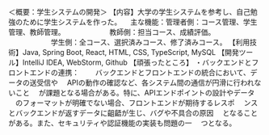 ＜概要：学生システムの開発＞
【内容】大学の学生システムを参考し、自己勉強のために学生システムを作った。
　主な機能：管理者側：コース管理、学生管理、教師管理。
　　　　　　教師側：担当コース、成績評価。
　　　　　　学生側：全コース、選択済みコース、修了済みコース。
【利用技術】Java, Spring Boot, React, HTML, CSS, TypeScript, MySQL
【開発ツール】IntelliJ IDEA, WebStorm, Github
【頑張ったところ】
・バックエンドとフロントエンドの連携：
　　バックエンドとフロントエンドの統合において、データの送受信や
　APIの動作の確認など、各システム間の通信が円滑に行われないこと
　が課題となる場合がある。特に、APIエンドポイントの設計やデータ
　のフォーマットが明確でない場合、フロントエンドが期待するレスポ
　ンスとバックエンドが返すデータに齟齬が生じ、バグや不具合の原因
　となることがある。また、セキュリティや認証機能の実装も問題の一
　つとなる。
